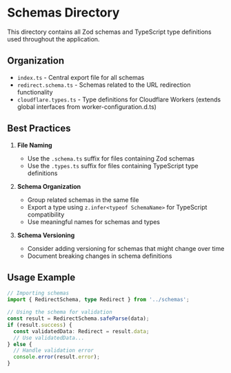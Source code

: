 # Schemas Directory

This directory contains all Zod schemas and TypeScript type definitions used throughout the application.

## Organization

- `index.ts` - Central export file for all schemas
- `redirect.schema.ts` - Schemas related to the URL redirection functionality
- `cloudflare.types.ts` - Type definitions for Cloudflare Workers (extends global interfaces from worker-configuration.d.ts)

## Best Practices

1. **File Naming**
   - Use the `.schema.ts` suffix for files containing Zod schemas
   - Use the `.types.ts` suffix for files containing TypeScript type definitions

2. **Schema Organization**
   - Group related schemas in the same file
   - Export a type using `z.infer<typeof SchemaName>` for TypeScript compatibility
   - Use meaningful names for schemas and types

3. **Schema Versioning**
   - Consider adding versioning for schemas that might change over time
   - Document breaking changes in schema definitions

## Usage Example

```typescript
// Importing schemas
import { RedirectSchema, type Redirect } from '../schemas';

// Using the schema for validation
const result = RedirectSchema.safeParse(data);
if (result.success) {
  const validatedData: Redirect = result.data;
  // Use validatedData...
} else {
  // Handle validation error
  console.error(result.error);
}
```
